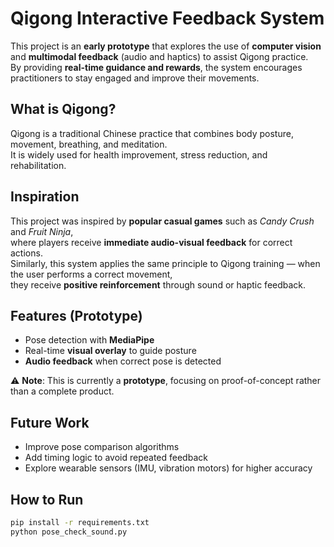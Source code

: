 # Qigong Interactive Feedback System

This project is an **early prototype** that explores the use of **computer vision** and **multimodal feedback** (audio and haptics) to assist Qigong practice.  
By providing **real-time guidance and rewards**, the system encourages practitioners to stay engaged and improve their movements.

## What is Qigong?
Qigong is a traditional Chinese practice that combines body posture, movement, breathing, and meditation.  
It is widely used for health improvement, stress reduction, and rehabilitation.

## Inspiration
This project was inspired by **popular casual games** such as *Candy Crush* and *Fruit Ninja*,  
where players receive **immediate audio-visual feedback** for correct actions.  
Similarly, this system applies the same principle to Qigong training — when the user performs a correct movement,  
they receive **positive reinforcement** through sound or haptic feedback.

## Features (Prototype)
- Pose detection with **MediaPipe**
- Real-time **visual overlay** to guide posture
- **Audio feedback** when correct pose is detected

⚠️ **Note**: This is currently a **prototype**, focusing on proof-of-concept rather than a complete product.

## Future Work
- Improve pose comparison algorithms
- Add timing logic to avoid repeated feedback
- Explore wearable sensors (IMU, vibration motors) for higher accuracy

## How to Run
```bash
pip install -r requirements.txt
python pose_check_sound.py
